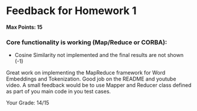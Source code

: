 # Feedback for Homework 1
**Max Points: 15**

### Core functionality is working (Map/Reduce or CORBA):
- Cosine Similarity not implemented and the final results are not shown (-1)

Great work on implementing the MapReduce framework for Word Embeddings and Tokenization. Good job on the README and youtube video. A small feedback would be to use Mapper and Reducer class defined as part of you main code in you test cases.

Your Grade: 14/15